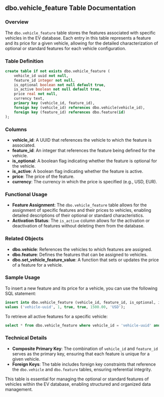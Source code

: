 ## dbo.vehicle_feature Table Documentation

### Overview

The `dbo.vehicle_feature` table stores the features associated with specific vehicles in the EV database. Each entry in this table represents a feature and its price for a given vehicle, allowing for the detailed characterization of optional or standard features for each vehicle configuration.

### Table Definition

```sql
create table if not exists dbo.vehicle_feature (
    vehicle_id uuid not null,
    feature_id integer not null,
    is_optional boolean not null default true,
    is_active boolean not null default true,
    price real not null,
    currency text,
    primary key (vehicle_id, feature_id),
    foreign key (vehicle_id) references dbo.vehicle(vehicle_id),
    foreign key (feature_id) references dbo.feature(id)
);
```

### Columns

- **vehicle_id**: A UUID that references the vehicle to which the feature is associated.
- **feature_id**: An integer that references the feature being defined for the vehicle.
- **is_optional**: A boolean flag indicating whether the feature is optional for the vehicle.
- **is_active**: A boolean flag indicating whether the feature is active.
- **price**: The price of the feature.
- **currency**: The currency in which the price is specified (e.g., USD, EUR).

### Functional Usage

- **Feature Assignment**: The `dbo.vehicle_feature` table allows for the assignment of specific features and their prices to vehicles, enabling detailed descriptions of their optional or standard characteristics.
- **Activation Status**: The `is_active` column allows for the activation or deactivation of features without deleting them from the database.

### Related Objects

- **dbo.vehicle**: References the vehicles to which features are assigned.
- **dbo.feature**: Defines the features that can be assigned to vehicles.
- **dbo.set_vehicle_feature_value**: A function that sets or updates the price of a feature for a vehicle.

### Sample Usage

To insert a new feature and its price for a vehicle, you can use the following SQL statement:

```sql
insert into dbo.vehicle_feature (vehicle_id, feature_id, is_optional, is_active, price, currency)
values ('vehicle-uuid', 1, true, true, 1500.00, 'USD');
```

To retrieve all active features for a specific vehicle:

```sql
select * from dbo.vehicle_feature where vehicle_id = 'vehicle-uuid' and is_active = true;
```

### Technical Details

- **Composite Primary Key**: The combination of `vehicle_id` and `feature_id` serves as the primary key, ensuring that each feature is unique for a given vehicle.
- **Foreign Keys**: The table includes foreign key constraints that reference the `dbo.vehicle` and `dbo.feature` tables, ensuring referential integrity.

This table is essential for managing the optional or standard features of vehicles within the EV database, enabling structured and organized data management.
